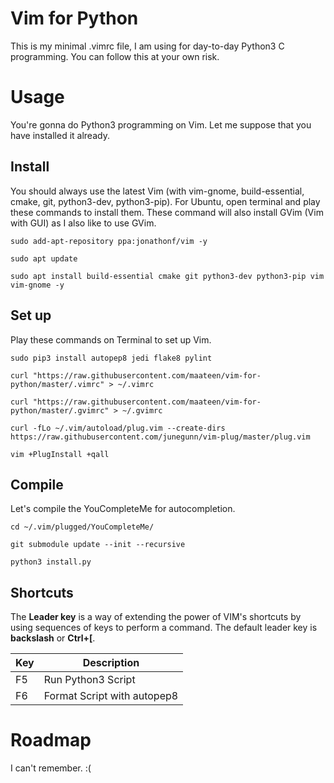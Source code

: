 # Vim for Python

This is my minimal .vimrc file, I am using for day-to-day Python3 C programming. You can follow this at your own risk.

# Usage

You're gonna do Python3 programming on Vim. Let me suppose that you have installed it already.

## Install

You should always use the latest Vim (with vim-gnome, build-essential, cmake, git, python3-dev, python3-pip). For Ubuntu, open terminal and play these commands to install them. These command will also install GVim (Vim with GUI) as I also like to use GVim.

```
sudo add-apt-repository ppa:jonathonf/vim -y
```
```
sudo apt update
```
```
sudo apt install build-essential cmake git python3-dev python3-pip vim vim-gnome -y
```

## Set up

Play these commands on Terminal to set up Vim.

```
sudo pip3 install autopep8 jedi flake8 pylint
```
```
curl "https://raw.githubusercontent.com/maateen/vim-for-python/master/.vimrc" > ~/.vimrc
```
```
curl "https://raw.githubusercontent.com/maateen/vim-for-python/master/.gvimrc" > ~/.gvimrc
```
```
curl -fLo ~/.vim/autoload/plug.vim --create-dirs https://raw.githubusercontent.com/junegunn/vim-plug/master/plug.vim
```
```
vim +PlugInstall +qall
```

## Compile

Let's compile the YouCompleteMe for autocompletion.

```
cd ~/.vim/plugged/YouCompleteMe/
```
```
git submodule update --init --recursive
```
```
python3 install.py
```

## Shortcuts
The **Leader key** is a way of extending the power of VIM's shortcuts by using sequences of keys to perform a command. The default leader key is **backslash** or **Ctrl+[**.

| Key | Description |
| --- | --- |
| F5 | Run Python3 Script |
| F6 | Format Script with autopep8 |

# Roadmap

I can't remember. :(
